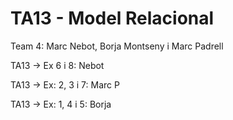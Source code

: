 # TA13 - Model Relacional
Team 4: Marc Nebot, Borja Montseny i Marc Padrell

TA13 -> Ex 6 i 8: Nebot

TA13 -> Ex: 2, 3 i 7:  Marc P

TA13 -> Ex: 1, 4 i 5: Borja
